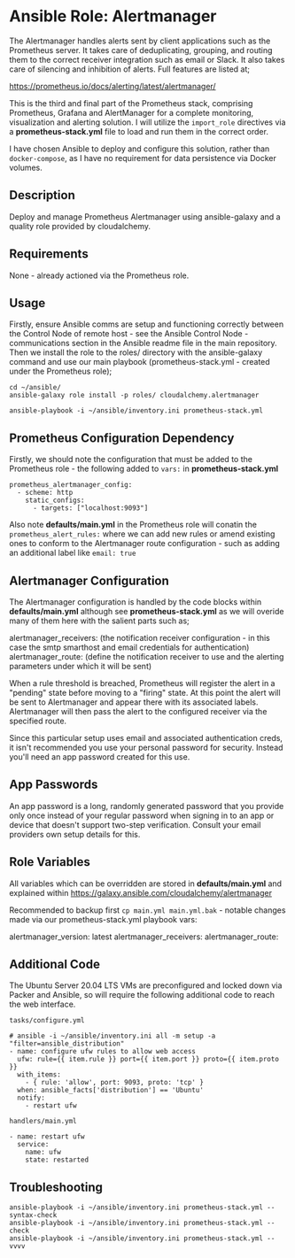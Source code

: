 # Ansible Role: Alertmanager

The Alertmanager handles alerts sent by client applications such as the Prometheus server. It takes care of deduplicating, grouping, and routing them to the correct receiver integration such as email or Slack. It also takes care of silencing and inhibition of alerts. Full features are listed at;

https://prometheus.io/docs/alerting/latest/alertmanager/

This is the third and final part of the Prometheus stack, comprising Prometheus, Grafana and AlertManager for a complete monitoring, visualization and alerting solution. I will utilize the `import_role` directives via a **prometheus-stack.yml** file to load and run them in the correct order.

I have chosen Ansible to deploy and configure this solution, rather than `docker-compose`, as I have no requirement for data persistence via Docker volumes.

## Description

Deploy and manage Prometheus Alertmanager using ansible-galaxy and a quality role provided by cloudalchemy.

## Requirements

None - already actioned via the Prometheus role.

## Usage

Firstly, ensure Ansible comms are setup and functioning correctly between the Control Node of remote host - see the Ansible Control Node - communications section in the Ansible readme file in the main repository. Then we install the role to the roles/ directory with the ansible-galaxy command and use our main playbook (prometheus-stack.yml - created under the Prometheus role);

```
cd ~/ansible/
ansible-galaxy role install -p roles/ cloudalchemy.alertmanager

ansible-playbook -i ~/ansible/inventory.ini prometheus-stack.yml
```

## Prometheus Configuration Dependency

Firstly, we should note the configuration that must be added to the Prometheus role - the following added to `vars:` in ****prometheus-stack.yml****

```
prometheus_alertmanager_config:
  - scheme: http
    static_configs:
      - targets: ["localhost:9093"]
```
Also note **defaults/main.yml** in the Prometheus role will conatin the `prometheus_alert_rules:` where we can add new rules or amend existing ones to conform to the Alertmanager route configuration - such as adding an additional label like `email: true` 

## Alertmanager Configuration

The Alertmanager configuration is handled by the code blocks within **defaults/main.yml** although see **prometheus-stack.yml** as we will overide many of them here with the salient parts such as;

alertmanager_receivers: (the notification receiver configuration - in this case the smtp smarthost and email credentials for authentication)
alertmanager_route: (define the notification receiver to use and the alerting parameters under which it will be sent)

When a rule threshold is breached, Prometheus will register the alert in a "pending" state before moving to a "firing" state. At this point the alert will be sent to Alertmanager and appear there with its associated labels. Alertmanager will then pass the alert to the configured receiver via the specified route.

Since this particular setup uses email and associated authentication creds, it isn't recommended you use your personal password for security. Instead you'll need an app password created for this use.

## App Passwords

An app password is a long, randomly generated password that you provide only once instead of your regular password when signing in to an app or device that doesn't support two-step verification. Consult your email providers own setup details for this.

## Role Variables

All variables which can be overridden are stored in **defaults/main.yml** and explained within https://galaxy.ansible.com/cloudalchemy/alertmanager

Recommended to backup first `cp main.yml main.yml.bak` - notable changes made via our prometheus-stack.yml playbook vars:

alertmanager_version: latest
alertmanager_receivers:
alertmanager_route:

## Additional Code

The Ubuntu Server 20.04 LTS VMs are preconfigured and locked down via Packer and Ansible, so will require the following additional code to reach the web interface.

`tasks/configure.yml`
```
# ansible -i ~/ansible/inventory.ini all -m setup -a "filter=ansible_distribution"
- name: configure ufw rules to allow web access
  ufw: rule={{ item.rule }} port={{ item.port }} proto={{ item.proto }}
  with_items:
    - { rule: 'allow', port: 9093, proto: 'tcp' }
  when: ansible_facts['distribution'] == 'Ubuntu'
  notify:
    - restart ufw
```
`handlers/main.yml`
```
- name: restart ufw
  service:
    name: ufw
    state: restarted
```

## Troubleshooting
```
ansible-playbook -i ~/ansible/inventory.ini prometheus-stack.yml --syntax-check
ansible-playbook -i ~/ansible/inventory.ini prometheus-stack.yml --check 
ansible-playbook -i ~/ansible/inventory.ini prometheus-stack.yml --vvvv
```